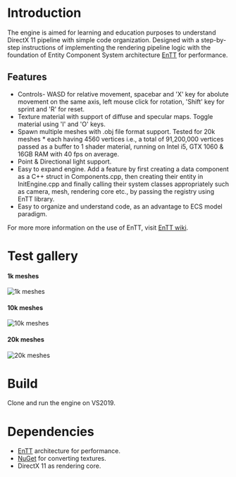 # Introduction
The engine is aimed for learning and education purposes to understand DirectX 11 pipeline with simple code organization. Designed with a step-by-step instructions of implementing the rendering pipeline logic with the foundation of Entity Component System architecture [EnTT](https://github.com/skypjack/entt) for performance.

## Features
* Controls- WASD for relative movement, spacebar and 'X' key for abolute movement on the same axis, left mouse click for rotation, 'Shift' key for sprint and 'R' for reset.
* Texture material with support of diffuse and specular maps. Toggle material using 'I' and 'O' keys.
* Spawn multiple meshes with .obj file format support. Tested for 20k meshes * each having 4560 vertices i.e., a total of 91,200,000 vertices passed as a buffer to 1 shader material, running on Intel i5, GTX 1060 & 16GB RAM with 40 fps on average.
* Point & Directional light support.
* Easy to expand engine. Add a feature by first creating a data component as a C++ struct in Components.cpp, then creating their entity in InitEngine.cpp and finally calling their system classes appropriately such as camera, mesh, rendering core etc., by passing the registry using EnTT library.
* Easy to organize and understand code, as an advantage to ECS model paradigm.

For more more information on the use of EnTT, visit [EnTT wiki](https://github.com/skypjack/entt/wiki).

# Test gallery
#### 1k meshes

![1k meshes](https://github.com/SButtan93-dev/DX11Starter_ECSEngine/blob/master/1k.gif)


#### 10k meshes

![10k meshes](https://github.com/SButtan93-dev/DX11Starter_ECSEngine/blob/master/10k.gif)

#### 20k meshes

![20k meshes](https://github.com/SButtan93-dev/DX11Starter_ECSEngine/blob/master/20k.gif)
</br>

# Build
Clone and run the engine on VS2019.

# Dependencies
* [EnTT](https://github.com/skypjack/entt) architecture for performance.
* [NuGet](https://www.nuget.org/packages/directxtk_desktop_2017/) for converting textures.
* DirectX 11 as rendering core.
